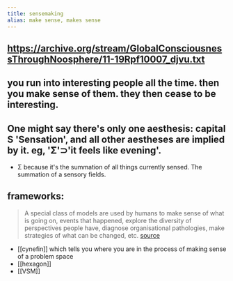 ```yaml
---
title: sensemaking
alias: make sense, makes sense
---
```


## https://archive.org/stream/GlobalConsciousnessThroughNoosphere/11-19Rpf10007_djvu.txt

## you run into interesting people all the time. then you make sense of them. they then cease to be interesting.
## One might say there's only one aesthesis:  capital S 'Sensation', and all other aestheses are implied by it. eg, 'Σ'⊃'it feels like evening'. 
- Σ because it's the summation of all things currently sensed. The summation of a sensory fields.
## frameworks:
> A special class of models are used by humans to make sense of what is going on, events that happened, explore the diversity of perspectives people have, diagnose organisational pathologies, make strategies of what can be changed, etc.
[source](https://storyconnect.nl/hexagon-sensemaking-canvas-introduction/)
- [[cynefin]] which tells you where you are in the process of making sense of a problem space
- [[hexagon]]
- [[VSM]]
